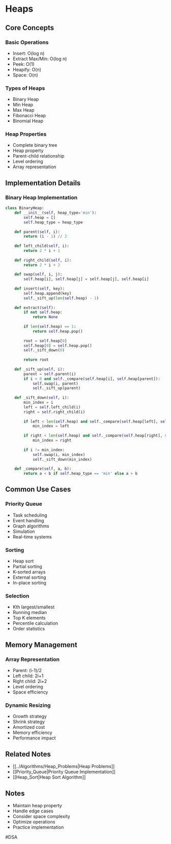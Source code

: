 # Heaps

## Core Concepts

### Basic Operations
- Insert: O(log n)
- Extract Max/Min: O(log n)
- Peek: O(1)
- Heapify: O(n)
- Space: O(n)

### Types of Heaps
- Binary Heap
- Min Heap
- Max Heap
- Fibonacci Heap
- Binomial Heap

### Heap Properties
- Complete binary tree
- Heap property
- Parent-child relationship
- Level ordering
- Array representation

## Implementation Details

### Binary Heap Implementation
```python
class BinaryHeap:
    def __init__(self, heap_type='min'):
        self.heap = []
        self.heap_type = heap_type
    
    def parent(self, i):
        return (i - 1) // 2
    
    def left_child(self, i):
        return 2 * i + 1
    
    def right_child(self, i):
        return 2 * i + 2
    
    def swap(self, i, j):
        self.heap[i], self.heap[j] = self.heap[j], self.heap[i]
    
    def insert(self, key):
        self.heap.append(key)
        self._sift_up(len(self.heap) - 1)
    
    def extract(self):
        if not self.heap:
            return None
        
        if len(self.heap) == 1:
            return self.heap.pop()
        
        root = self.heap[0]
        self.heap[0] = self.heap.pop()
        self._sift_down(0)
        
        return root
    
    def _sift_up(self, i):
        parent = self.parent(i)
        if i > 0 and self._compare(self.heap[i], self.heap[parent]):
            self.swap(i, parent)
            self._sift_up(parent)
    
    def _sift_down(self, i):
        min_index = i
        left = self.left_child(i)
        right = self.right_child(i)
        
        if left < len(self.heap) and self._compare(self.heap[left], self.heap[min_index]):
            min_index = left
        
        if right < len(self.heap) and self._compare(self.heap[right], self.heap[min_index]):
            min_index = right
        
        if i != min_index:
            self.swap(i, min_index)
            self._sift_down(min_index)
    
    def _compare(self, a, b):
        return a < b if self.heap_type == 'min' else a > b
```

## Common Use Cases

### Priority Queue
- Task scheduling
- Event handling
- Graph algorithms
- Simulation
- Real-time systems

### Sorting
- Heap sort
- Partial sorting
- K-sorted arrays
- External sorting
- In-place sorting

### Selection
- Kth largest/smallest
- Running median
- Top K elements
- Percentile calculation
- Order statistics

## Memory Management

### Array Representation
- Parent: (i-1)/2
- Left child: 2i+1
- Right child: 2i+2
- Level ordering
- Space efficiency

### Dynamic Resizing
- Growth strategy
- Shrink strategy
- Amortized cost
- Memory efficiency
- Performance impact

## Related Notes
- [[../Algorithms/Heap_Problems|Heap Problems]]
- [[Priority_Queue|Priority Queue Implementation]]
- [[Heap_Sort|Heap Sort Algorithm]]

## Notes
- Maintain heap property
- Handle edge cases
- Consider space complexity
- Optimize operations
- Practice implementation 

#DSA